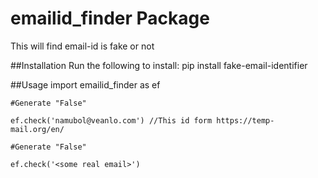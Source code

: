 # emailid_finder Package
  This will find email-id is fake or not

##Installation
	Run the following to install:
		pip install fake-email-identifier

##Usage
	import emailid_finder as ef

	#Generate "False"

	ef.check('namubol@veanlo.com') //This id form https://temp-mail.org/en/

	#Generate "False"

	ef.check('<some real email>')
